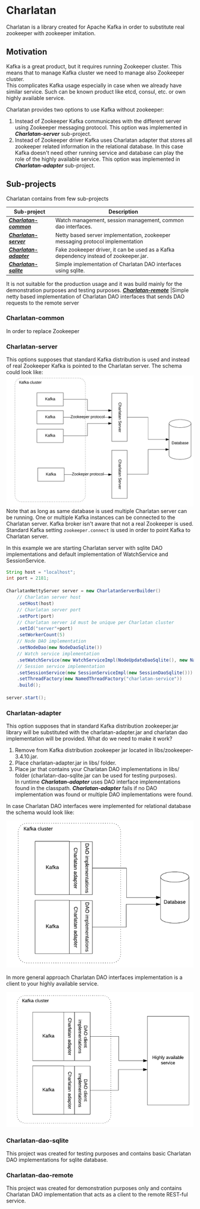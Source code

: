 # Charlatan

Charlatan is a library created for Apache Kafka in order to substitute real zookeeper with zookeeper imitation. 

## Motivation
Kafka is a great product, but it requires running Zookeeper cluster. This means that to manage 
Kafka cluster we need to manage also Zookeeper cluster.  
This complicates Kafka usage especially in case when we already have similar service. Such 
can be known product like etcd, consul, etc. or own highly available service.

Charlatan provides two options to use Kafka without zookeeper:
1. Instead of Zookeeper Kafka communicates with the different server using Zookeeper messaging 
protocol. This option was implemented in ***Charlatan-server*** sub-project.
2. Instead of Zookeeper driver Kafka uses Charlatan adapter that stores all zookeeper related
information in the relational database. In this case Kafka doesn't need other running service
and database can play the role of the highly available service. This option was implemented in 
***Charlatan-adapter*** sub-project.

## Sub-projects 
Charlatan contains from few sub-projects

Sub-project             |Description
------------------------|------------ 
[***Charlatan-common***](#charlatan-common)  |Watch management, session management, common dao interfaces.
[***Charlatan-server***](#charlatan-server)  |Netty based server implementation, zookeeper messaging protocol implementation
[***Charlatan-adapter***](#charlatan-adapter)|Fake zookeeper driver, it can be used as a Kafka dependency instead of zookeeper.jar.
[***Charlatan-sqlite***](#charlatan-dao-sqlite)  |Simple implementation of Charlatan DAO interfaces using sqlite. 
It is not  suitable for the production usage and it was build mainly for the demonstration purposes and testing purposes.
[***Charlatan-remote***](#charlatan-dao-remote)  |Simple netty based implementation of Charlatan DAO interfaces that sends DAO requests to the remote server

### Charlatan-common<a name="charlatan-common"></a>
In order to replace Zookeeper 
### Charlatan-server<a name="charlatan-server"></a>
This options supposes that standard Kafka distribution is used and instead of real Zookeeper
Kafka is pointed to the Charlatan server. The schema could look like: 
![](images/CharlatanServer.png "Charlatan server usage")
Note that as long as same database is used multiple Charlatan server can be running.
One or multiple Kafka instances can be connected to the Charlatan server. Kafka broker isn't aware that 
not a real Zookeeper is used. Standard Kafka setting ```zookeeper.connect``` is used in order to point Kafka to 
Charlatan server.  

In this example we are starting Charlatan server with sqlite DAO implementations 
and default implementation of WatchService and SessionService.
```java
String host = "localhost";
int port = 2181;

CharlatanNettyServer server = new CharlatanServerBuilder()
	// Charlatan server host
	.setHost(host)
	// Charlatan server port
	.setPort(port)
	// Charlatan server id must be unique per Charlatan cluster
	.setId("server"+port)
	.setWorkerCount(5)
	// Node DAO implementation
	.setNodeDao(new NodeDaoSqlite())
	// Watch service implementation
	.setWatchService(new WatchServiceImpl(NodeUpdateDaoSqlite(), new NamedThreadFactory("charlatan-watch-service")))
	// Session service implementation
	.setSessionService(new SessionServiceImpl(new SessionDaoSqlite()))
	.setThreadFactory(new NamedThreadFactory("charlatan-service"))
	.build();

server.start();
```

### Charlatan-adapter<a name="charlatan-adapter"></a>
This option supposes that in standard Kafka distribution zookeeper.jar library will be substituted 
with the charlatan-adapter.jar and charlatan dao implementation will be provided. 
What do we need to make it work?
1. Remove from Kafka distribution zookeeper jar located in libs/zookeeper-3.4.10.jar.
2. Place charlatan-adapter.jar in libs/ folder.
3. Place jar that contains your Charlatan DAO implementations in libs/ folder (charlatan-dao-sqlite.jar can be 
used for testing purposes).
<br>In runtime ***Charlatan-adapter*** uses DAO interface implementations found in the classpath. 
***Charlatan-adapter*** fails if no DAO implementation was found or multiple DAO implementations were found.

In case Charlatan DAO interfaces were implemented for relational database the schema would look like:

![](images/CharlatanAdapterDB.png "Charlatan adapter with relational database")

In more general approach Charlatan DAO interfaces implementation is a client to your 
highly available service.

![](images/CharlatanAdapter.png "Charlatan adapter general implementation")

### Charlatan-dao-sqlite<a name="charlatan-dao-sqlite"></a>
This project was created for testing purposes and contains basic Charlatan DAO implementations for
sqlite database.
### Charlatan-dao-remote<a name="charlatan-dao-remote"></a>
This project was created for demonstration purposes only and contains Charlatan DAO implementation 
that acts as a client to the remote REST-ful service. 
